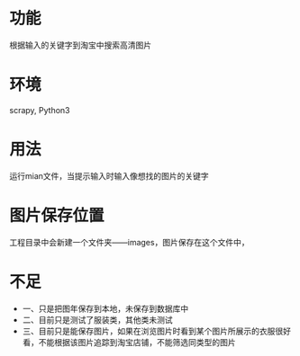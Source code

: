 # 功能
根据输入的关键字到淘宝中搜索高清图片
# 环境
 scrapy, Python3
# 用法
运行mian文件，当提示输入时输入像想找的图片的关键字
# 图片保存位置
工程目录中会新建一个文件夹——images，图片保存在这个文件中，
# 不足
* 一、只是把图年保存到本地，未保存到数据库中
* 二、目前只是测试了服装类，其他类未测试
* 三、目前只是能保存图片，如果在浏览图片时看到某个图片所展示的衣服很好看，不能根据该图片追踪到淘宝店铺，不能筛选同类型的图片

